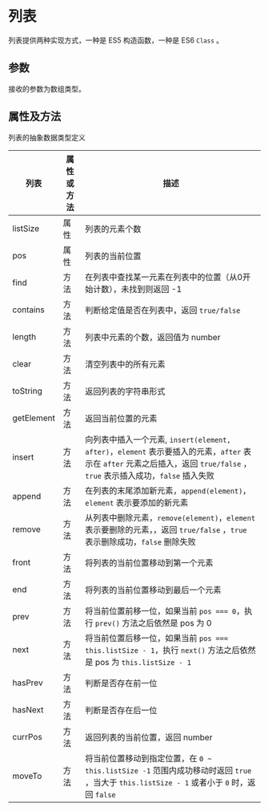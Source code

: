# 列表

列表提供两种实现方式，一种是 ES5 构造函数，一种是 ES6 `Class` 。

## 参数

接收的参数为数组类型。

## 属性及方法

列表的抽象数据类型定义

| 列表 | 属性或方法 | 描述 |
|----|----|----|
| listSize | 属性 | 列表的元素个数 |
| pos | 属性 | 列表的当前位置 |
| find | 方法 | 在列表中查找某一元素在列表中的位置（从0开始计数），未找到则返回 -1 |
| contains | 方法 | 判断给定值是否在列表中，返回 `true/false` |
| length | 方法 | 列表中元素的个数，返回值为 number |
| clear | 方法 | 清空列表中的所有元素 |
| toString | 方法 | 返回列表的字符串形式 |
| getElement | 方法 | 返回当前位置的元素 |
| insert | 方法 | 向列表中插入一个元素, `insert(element, after)`，`element` 表示要插入的元素，`after` 表示在 `after` 元素之后插入，返回 `true/false` ，`true` 表示插入成功，`false` 插入失败 |
| append | 方法 | 在列表的末尾添加新元素，`append(element)`，`element` 表示要添加的新元素 |
| remove | 方法 | 从列表中删除元素，`remove(element)`，`element` 表示要删除的元素，，返回 `true/false` ，`true` 表示删除成功，`false` 删除失败 |
| front | 方法 | 将列表的当前位置移动到第一个元素 |
| end | 方法 | 将列表的当前位置移动到最后一个元素 |
| prev | 方法 | 将当前位置前移一位，如果当前 `pos === 0`，执行 `prev()` 方法之后依然是 pos 为 0 |
| next | 方法 | 将当前位置后移一位，如果当前 `pos === this.listSize - 1`，执行 `next()` 方法之后依然是 pos 为 `this.listSize - 1` |
| hasPrev | 方法 | 判断是否存在前一位 |
| hasNext | 方法 | 判断是否存在后一位 |
| currPos | 方法 | 返回列表的当前位置，返回 number |
| moveTo | 方法 | 将当前位置移动到指定位置，在 `0 ~ this.listSize -1` 范围内成功移动时返回 `true` ，当大于 `this.listSize - 1` 或者小于 `0` 时，返回 `false`  |
